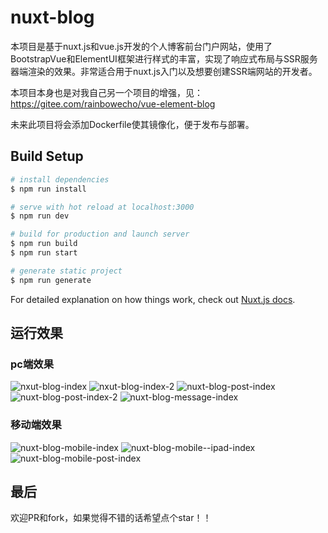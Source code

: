 # nuxt-blog

本项目是基于nuxt.js和vue.js开发的个人博客前台门户网站，使用了BootstrapVue和ElementUI框架进行样式的丰富，实现了响应式布局与SSR服务器端渲染的效果。非常适合用于nuxt.js入门以及想要创建SSR端网站的开发者。

本项目本身也是对我自己另一个项目的增强，见：https://gitee.com/rainbowecho/vue-element-blog

未来此项目将会添加Dockerfile使其镜像化，便于发布与部署。

## Build Setup

``` bash
# install dependencies
$ npm run install

# serve with hot reload at localhost:3000
$ npm run dev

# build for production and launch server
$ npm run build
$ npm run start

# generate static project
$ npm run generate
```

For detailed explanation on how things work, check out [Nuxt.js docs](https://nuxtjs.org).

## 运行效果

### pc端效果

![nxut-blog-index](./assets/result/nxut-blog-index.jpg)
![nxut-blog-index-2](./assets/result/nxut-blog-index-2.jpg)
![nuxt-blog-post-index](./assets/result/nuxt-blog-post-index.jpg)
![nuxt-blog-post-index-2](./assets/result/nuxt-blog-post-index-2.jpg)
![nuxt-blog-message-index](./assets/result/nuxt-blog-message-index.jpg)

### 移动端效果

![nuxt-blog-mobile-index](./assets/result/nuxt-blog-mobile-index.jpg)
![nuxt-blog-mobile--ipad-index](./assets/result/nuxt-blog-mobile--ipad-index.jpg)
![nuxt-blog-mobile-post-index](./assets/result/nuxt-blog-mobile-post-index.jpg)

## 最后

欢迎PR和fork，如果觉得不错的话希望点个star！！
